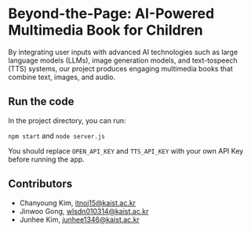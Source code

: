 # Beyond-the-Page: AI-Powered Multimedia Book for Children

By integrating user inputs with advanced AI technologies such as large language models (LLMs), image generation models, and text-tospeech (TTS) systems, our project produces engaging multimedia books that combine text, images, and audio.

## Run the code

In the project directory, you can run:

`npm start` and `node server.js` 

You should replace `OPEN_API_KEY` and `TTS_API_KEY` with your own API Key before running the app.

## Contributors   
- Chanyoung Kim, itnoj15@kaist.ac.kr
- Jinwoo Gong, wlsdn010314@kaist.ac.kr
- Junhee Kim, junhee1346@kaist.ac.kr